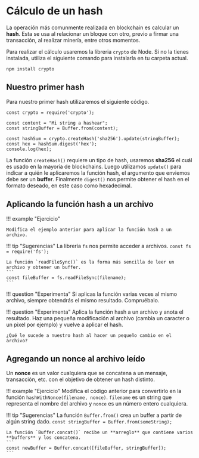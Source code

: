 # Cálculo de un hash

La operación más comunmente realizada en blockchain es calcular un **hash**. Esta se usa al relacionar un bloque con otro, previo a firmar una transacción, al realizar minería, entre otros momentos.

Para realizar el cálculo usaremos la libreria `crypto` de Node. Si no la tienes instalada, utiliza el siguiente comando para instalarla en tu carpeta actual.

```
npm install crypto
```

## Nuestro primer hash

Para nuestro primer hash utilizaremos el siguiente código.

```
const crypto = require('crypto');

const content = "Mi string a hashear";
const stringBuffer = Buffer.from(content);

const hashSum = crypto.createHash('sha256').update(stringBuffer);
const hex = hashSum.digest('hex');
console.log(hex);
```

La función `createHash()` requiere un tipo de hash, usaremos **sha256** el cuál es usado en la mayoría de blockchains. Luego utilizamos `update()` para indicar a quién le aplicaremos la función hash, el argumento que enviemos debe ser un **buffer**. Finalmente `digest()` nos permite obtener el hash en el formato deseado, en este caso como hexadecimal.

## Aplicando la función hash a un archivo

!!! example "Ejercicio"

    Modifica el ejemplo anterior para aplicar la función hash a un archivo.

!!! tip "Sugerencias"
    La librería `fs` nos permite acceder a archivos.
    ```
    const fs = require('fs');
    ```

    La función `readFileSync()` es la forma más sencilla de leer un archivo y obtener un buffer.
    ```
    const fileBuffer = fs.readFileSync(filename);
    ```

!!! question "Experimenta"
    Si aplicas la función varias veces al mismo archivo, siempre obtendrás el mismo resultado. Compruébalo.

!!! question "Experimenta"
    Aplica la función hash a un archivo y anota el resultado. Haz una pequeña modificación al archivo (cambia un caracter o un pixel por ejemplo) y vuelve a aplicar el hash. 
    
    ¿Qué le sucede a nuestro hash al hacer un pequeño cambio en el archivo?



## Agregando un nonce al archivo leído

Un **nonce** es un valor cualquiera que se concatena a un mensaje, transacción, etc. con el objetivo de obtener un hash distinto.

!!! example "Ejercicio"
    Modifica el código anterior para convertirlo en la función `hashWithNonce(filename, nonce)`. `filename` es un string que representa el nombre del archivo y `nonce` es un número entero cualquiera.

!!! tip "Sugerencias"
    La función `Buffer.from()` crea un buffer a partir de algún string dado.
    ```
    const stringBuffer = Buffer.from(someString);
    ```

    La función `Buffer.concat()` recibe un **arreglo** que contiene varios **buffers** y los concatena.
    ```
    const newBuffer = Buffer.concat([fileBuffer, stringBuffer]);
    ```